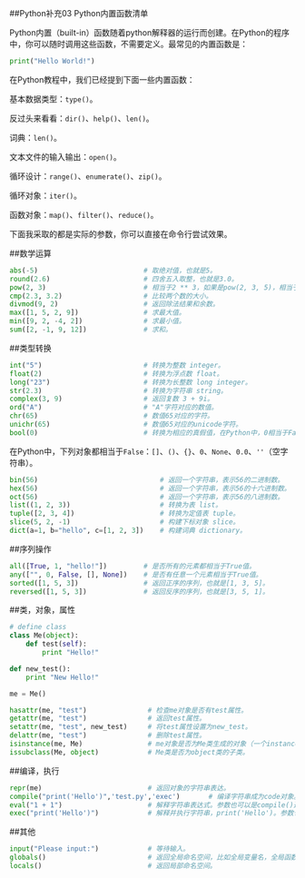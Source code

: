 ##Python补充03 Python内置函数清单

Python内置（built-in）函数随着python解释器的运行而创建。在Python的程序中，你可以随时调用这些函数，不需要定义。最常见的内置函数是：

```python
print("Hello World!")
```

在Python教程中，我们已经提到下面一些内置函数：

基本数据类型：`type()`。

反过头来看看：`dir()`、`help()`、`len()`。

词典：`len()`。

文本文件的输入输出：`open()`。

循环设计：`range()`、`enumerate()`、`zip()`。

循环对象：`iter()`。

函数对象：`map()`、`filter()`、`reduce()`。

下面我采取的都是实际的参数，你可以直接在命令行尝试效果。

##数学运算

```python
abs(-5)                          # 取绝对值，也就是5。
round(2.6)                       # 四舍五入取整，也就是3.0。
pow(2, 3)                        # 相当于2 ** 3，如果是pow(2, 3, 5)，相当于2**3 % 5。
cmp(2.3, 3.2)                    # 比较两个数的大小。
divmod(9, 2)                     # 返回除法结果和余数。
max([1, 5, 2, 9])                # 求最大值。
min([9, 2, -4, 2])               # 求最小值。
sum([2, -1, 9, 12])              # 求和。
```

##类型转换

```python
int("5")                         # 转换为整数 integer。
float(2)                         # 转换为浮点数 float。
long("23")                       # 转换为长整数 long integer。
str(2.3)                         # 转换为字符串 string。
complex(3, 9)                    # 返回复数 3 + 9i。
ord("A")                         # "A"字符对应的数值。
chr(65)                          # 数值65对应的字符。
unichr(65)                       # 数值65对应的unicode字符。
bool(0)                          # 转换为相应的真假值，在Python中，0相当于False。
```

在Python中，下列对象都相当于`False`：`[]`、`()`、`{}`、`0`、`None`、`0.0`、`''`（空字符串）。

```python
bin(56)                              # 返回一个字符串，表示56的二进制数。
hex(56)                              # 返回一个字符串，表示56的十六进制数。
oct(56)                              # 返回一个字符串，表示56的八进制数。
list((1, 2, 3))                      # 转换为表 list。
tuple([2, 3, 4])                     # 转换为定值表 tuple。
slice(5, 2, -1)                      # 构建下标对象 slice。
dict(a=1, b="hello", c=[1, 2, 3])    # 构建词典 dictionary。
```

##序列操作

```python
all([True, 1, "hello!"])         # 是否所有的元素都相当于True值。
any(["", 0, False, [], None])    # 是否有任意一个元素相当于True值。
sorted([1, 5, 3])                # 返回正序的序列，也就是[1, 3, 5]。
reversed([1, 5, 3])              # 返回反序的序列，也就是[3, 5, 1]。
```

##类，对象，属性

```python
# define class
class Me(object):
    def test(self):
        print "Hello!"

def new_test():
    print "New Hello!"

me = Me()

hasattr(me, "test")               # 检查me对象是否有test属性。
getattr(me, "test")               # 返回test属性。
setattr(me, "test", new_test)     # 将test属性设置为new_test。
delattr(me, "test")               # 删除test属性。
isinstance(me, Me)                # me对象是否为Me类生成的对象（一个instance）。
issubclass(Me, object)            # Me类是否为object类的子类。
```

##编译，执行

```python
repr(me)                          # 返回对象的字符串表达。
compile("print('Hello')",'test.py','exec')       # 编译字符串成为code对象。
eval("1 + 1")                     # 解释字符串表达式。参数也可以是compile()返回的code对象。
exec("print('Hello')")            # 解释并执行字符串，print('Hello')。参数也可以是compile()返回的code对象。
```

##其他

```python
input("Please input:")            # 等待输入。
globals()                         # 返回全局命名空间，比如全局变量名，全局函数名。
locals()                          # 返回局部命名空间。
```